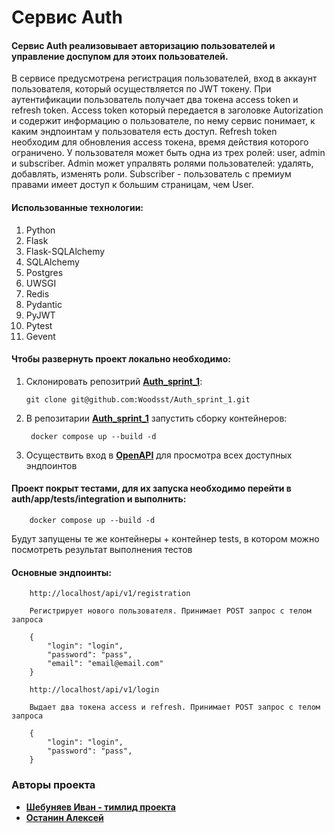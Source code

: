 # Cервис Auth

#### Cервис Auth реализовывает авторизацию пользователей и управление доспупом для этоих пользователей.
В сервисе предусмотрена регистрация пользователей, вход в аккаунт пользователя,
который осуществляется по JWT токену. При аутентификации пользователь получает два токена
access token и refresh token. Access token который передается в заголовке Autorization и содержит
информацию о пользователе, по нему сервис понимает, к каким эндпоинтам у пользователя есть доступ.
Refresh token необходим для обновления access токена, время действия которого ограничено.
У пользователя может быть одна из трех ролей: user, admin и subscriber. Admin может упралвять ролями
пользователей: удалять, добавлять, изменять роли. Subscriber - пользователь с премиум правами 
имеет доступ к большим страницам, чем User.

#### Использованные технологии:
1. Python
2. Flask
3. Flask-SQLAlchemy
4. SQLAlchemy
5. Postgres
6. UWSGI
7. Redis
8. Pydantic
9. PyJWT
10. Pytest
11. Gevent

#### Чтобы развернуть проект локально необходимо:
1. Склонировать репозитрий **[Auth_sprint_1](https://github.com/Woodsst/Auth_sprint_1)**:
   ```commandline
   git clone git@github.com:Woodsst/Auth_sprint_1.git
   ```
2. В репозитарии **[Auth_sprint_1](https://github.com/Woodsst/Auth_sprint_1)** запустить сборку контейнеров:
   ```commandline
    docker compose up --build -d
   ```
3. Осуществить вход в **[OpenAPI](http://localhost/apidoc/swagger/)** для просмотра всех доступных эндпоинтов

#### Проект покрыт тестами, для их запуска необходимо перейти в auth/app/tests/integration и выполнить:
```commandline
    docker compose up --build -d
   ```
Будут запущены те же контейнеры + контейнер tests, в котором можно посмотреть результат
выполнения тестов

#### Основные эндпоинты:
```commandline
    http://localhost/api/v1/registration
    
    Регистрирует нового пользователя. Принимает POST запрос с телом запроса

    {
        "login": "login",
        "password": "pass",
        "email": "email@email.com"
    }
   ```
```commandline
    http://localhost/api/v1/login
    
    Выдает два токена access и refresh. Принимает POST запрос с телом запроса
    
    {
        "login": "login",
        "password": "pass",
    }
   ```

### Авторы проекта
* [**Шебуняев Иван - тимлид проекта**](https://github.com/Woodsst)
* [**Останин Алексей**](https://github.com/A1exit)
